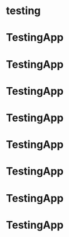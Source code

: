 # testing
# TestingApp
# TestingApp
# TestingApp
# TestingApp
# TestingApp
# TestingApp
# TestingApp
# TestingApp
